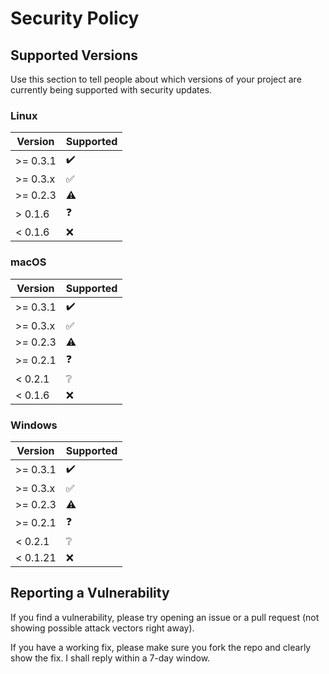 # Security Policy

## Supported Versions

Use this section to tell people about which versions of your project are
currently being supported with security updates.


### Linux

| Version | Supported          |
| ------- | ------------------ |
| >= 0.3.1   | :heavy_check_mark: |
| >= 0.3.x   | :white_check_mark: |
| >= 0.2.3   | :warning: |
| > 0.1.6   | :question: |
| < 0.1.6   | :x: |

### macOS

| Version | Supported          |
| ------- | ------------------ |
| >= 0.3.1   | :heavy_check_mark: |
| >= 0.3.x   | :white_check_mark: |
| >= 0.2.3   | :warning: |
| >= 0.2.1   | :question: |
| < 0.2.1  | :grey_question: |
| < 0.1.6   | :x: |

### Windows

| Version | Supported          |
| ------- | ------------------ |
| >= 0.3.1   | :heavy_check_mark: |
| >= 0.3.x   | :white_check_mark: |
| >= 0.2.3   | :warning: |
| >= 0.2.1  | :question: |
| < 0.2.1  | :grey_question: |
| < 0.1.21 | :x: |

## Reporting a Vulnerability

If you find a vulnerability, please try opening an issue or a pull request (not showing possible attack vectors right away).

If you have a working fix, please make sure you fork the repo and clearly show the fix. I shall reply within a 7-day window.
